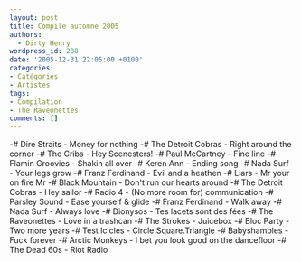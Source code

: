 ```yaml
---
layout: post
title: Compile automne 2005
authors:
  - Dirty Henry
wordpress_id: 288
date: '2005-12-31 22:05:00 +0100'
categories:
- Catégories
- Artistes
tags:
- Compilation
- The Raveonettes
comments: []
---
```

-# Dire Straits - Money for nothing
-# The Detroit Cobras - Right around the corner
-# The Cribs - Hey Scenesters!
-# Paul McCartney - Fine line
-# Flamin Groovies - Shakin all over
-# Keren Ann - Ending song
-# Nada Surf - Your legs grow
-# Franz Ferdinand - Evil and a heathen
-# Liars - Mr your on fire Mr
-# Black Mountain - Don't run our hearts around
-# The Detroit Cobras - Hey sailor
-# Radio 4 - (No more room for) communication
-# Parsley Sound - Ease yourself & glide
-# Franz Ferdinand - Walk away
-# Nada Surf - Always love
-# Dionysos - Tes lacets sont des fées
-# The Raveonettes - Love in a trashcan
-# The Strokes - Juicebox
-# Bloc Party - Two more years
-# Test Icicles - Circle.Square.Triangle
-# Babyshambles - Fuck forever
-# Arctic Monkeys - I bet you look good on the dancefloor
-# The Dead 60s - Riot Radio
